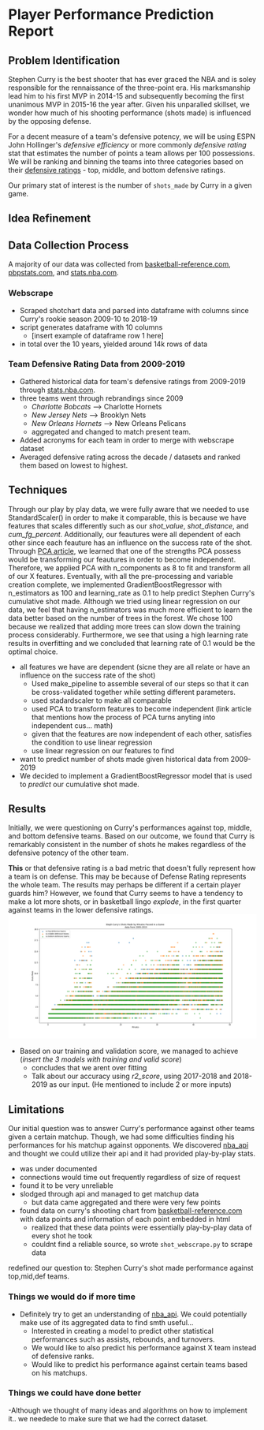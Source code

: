 # Player Performance Prediction Report

<!-- 
The problem you are addressing, particularly how you refined the provided idea.

The data that you used: how it was gathered, cleaned, etc.

Techniques you used to analyse the data.

Your results/findings/conclusions.

Some appropriate visualization of your data/results.

Limitations: problems you encountered, things you would do if you had more time, things you should have done in retrospect, etc. 
-->

## Problem Identification

Stephen Curry is the best shooter that has ever graced the NBA and is soley responsible for the rennaissance of the three-point era. His marksmanship lead him to his first MVP in 2014-15 and subsequently becoming the first unanimous MVP in 2015-16 the year after. Given his unparalled skillset, we wonder how much of his shooting performance (shots made) is influenced by the opposing defense.

For a decent measure of a team's defensive potency, we will be using ESPN John Hollinger's *defensive efficiency* or more commonly *defensive rating* stat that estimates the number of points a team allows per 100 possessions. We will be ranking and binning the teams into three categories based on their [defensive ratings](#team-defensive-data-for-the-past-decade) - top, middle, and bottom defensive ratings.

Our primary stat of interest is the number of `shots_made` by Curry in a given game.



<!-- Stephen Curry from the Golden State Warriors had some spectacular seasons and managed to win his first MVP award and the first player in NBA history to be elected MVP unanimously. We are interested in Stephen Curry's performance against top, middle, and bottom defensive rank teams based on each teams defensive ratings from 2009-2019. We are curious to observe how many shots were made against certain tiers.   -->

## Idea Refinement

## Data Collection Process

A majority of our data was collected from [basketball-reference.com](https://www.basketball-reference.com/), [pbpstats.com](http://www.pbpstats.com/), and [stats.nba.com](https://stats.nba.com/).

### Webscrape

- Scraped shotchart data and parsed into dataframe with columns since Curry's rookie season 2009-10 to 2018-19
- script generates dataframe with 10 columns
  - [insert example of dataframe row 1 here]
- in total over the 10 years, yielded around 14k rows of data

### Team Defensive Rating Data from 2009-2019

- Gathered historical data for team's defensive ratings from 2009-2019 through [stats.nba.com](https://stats.nba.com/).
- three teams went through rebrandings since 2009
  - *Charlotte Bobcats* --> Charlotte Hornets
  - *New Jersey Nets* --> Brooklyn Nets
  - *New Orleans Hornets* --> New Orleans Pelicans
  - aggregated and changed to match present team.
- Added acronyms for each team in order to merge with webscrape dataset
- Averaged defensive rating across the decade / datasets and ranked them based on lowest to highest.

## Techniques

Through our play by play data, we were fully aware that we needed to use StandardScaler() in order to make it comparable, this is because we have features that scales differently such as our *shot_value*, *shot_distance*, and *cum_fg_percent*. Additionally, our feautures were all dependent of each other since each feauture has an influence on the success rate of the shot. Through [PCA article](https://towardsdatascience.com/a-one-stop-shop-for-principal-component-analysis-5582fb7e0a9c), we learned that one of the strengths PCA possess would be transforming our  feautures in order to become independent. Therefore, we applied PCA with n_components as 8 to fit and transform all of our X features. Eventually, with all the pre-processing and variable creation complete, we implemented GradientBoostRegressor with n_estimators as 100 and learning_rate as 0.1 to help predict Stephen Curry's cumulative shot made. Although we tried using linear regression on our data, we feel that having n_estimators was much more efficient to learn the data better based on the number of trees in the forest. We chose 100 because we realized that adding more trees can slow down the training process considerably. Furthermore, we see that using a high learning rate results in overfitting and we concluded that learning rate of 0.1 would be the optimal choice.
<!-- aggregated and averaged 10 years of data for defensive rating among all teams and ranked them in descending order.-->
- all features we have are dependent (sicne they are all relate or have an influence on the success rate of the shot)
  - Used make_pipeline to assemble several of our steps so that it can be cross-validated together while setting different parameters.
  - used stadardscaler to make all comparable
  - used PCA to transform features to become independent (link article that mentions how the process of PCA turns anyting into independent cus... math)
  - given that the features are now independent of each other, satisfies the condition to use linear regression
  - use linear regression on our features to find
- want to predict number of shots made given historical data from 2009-2019
- We decided to implement a GradientBoostRegressor model that is used to *predict* our cumulative shot made.

## Results

Initially, we were questioning on Curry's performances against top, middle, and bottom defensive teams. Based on our outcome, we found that Curry is remarkably consistent in the number of shots he makes regardless of the defensive potency of the other team. 

 **This** or that defensive rating is a bad metric that doesn't fully represent how a team is on defense. This may be because of Defense Rating represents the whole team. The results may perhaps be different if a certain player guards him? However, we found that Curry seems to have a tendency to make a lot more shots, or in basketball lingo *explode*, in the first quarter against teams in the lower defensive ratings. ![Test](/curry-shots-made-by-minutes.png)


- Based on our training and validation score, we managed to achieve (*insert the 3 models with training and valid score*)
  - concludes that we arent over fitting
  - Talk about our accuracy using *r2_score*, using 2017-2018 and 2018-2019 as our input. (He mentioned to include 2 or more inputs)

## Limitations

Our initial question was to answer Curry's performance against other teams given a certain matchup. Though, we had some difficulties finding his performances for his matchup against opponents. We discovered [nba_api](https://github.com/swar/nba_api) and thought we could utilize their api and it had provided play-by-play stats. 

  - was under documented
  - connections would time out frequently regardless of size of request
  - found it to be very unreliable
  - slodged through api and managed to get matchup data
    - but data came aggregated and there were very few points
- found data on curry's shooting chart from [basketball-reference.com](https://www.basketball-reference.com/) with data points and information of each point embedded in html
  - realized that these data points were essentially play-by-play data of every shot he took
  - couldnt find a reliable source, so wrote `shot_webscrape.py` to scrape data

redefined our question to: Stephen Curry's shot made performance against top,mid,def teams.

### Things we would do if more time

- Definitely try to get an understanding of [nba_api](https://github.com/swar/nba_api). We could potentially make use of its aggregated data to find smth useful...
  - Interested in creating a model to predict other statistical performances such as assists, rebounds, and turnovers.
  - We would like to also predict his performance against X team instead of defensive ranks.
  - Would like to predict his performance against certain teams based on his matchups.

### Things we could have done better

-Although we thought of many ideas and algorithms on how to implement it.. we needede to make sure that we had the correct dataset.

